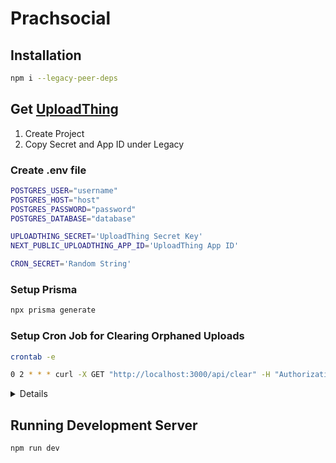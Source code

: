 # Prachsocial

## Installation
```bash
npm i --legacy-peer-deps
```

## Get [UploadThing](https://uploadthing.com)
1. Create Project
2. Copy Secret and App ID under Legacy

### Create .env file
```bash
POSTGRES_USER="username"
POSTGRES_HOST="host"
POSTGRES_PASSWORD="password"
POSTGRES_DATABASE="database"

UPLOADTHING_SECRET='UploadThing Secret Key'
NEXT_PUBLIC_UPLOADTHING_APP_ID='UploadThing App ID'

CRON_SECRET='Random String'
```

### Setup Prisma
```bash
npx prisma generate
```

### Setup Cron Job for Clearing Orphaned Uploads
```bash
crontab -e
```

```bash
0 2 * * * curl -X GET "http://localhost:3000/api/clear" -H "Authorization: Bearer [CRON_SECRET]"
```
<details>
Replace [CRON_SECRET] with yours from .env
</details>

## Running Development Server
```bash
npm run dev 
```